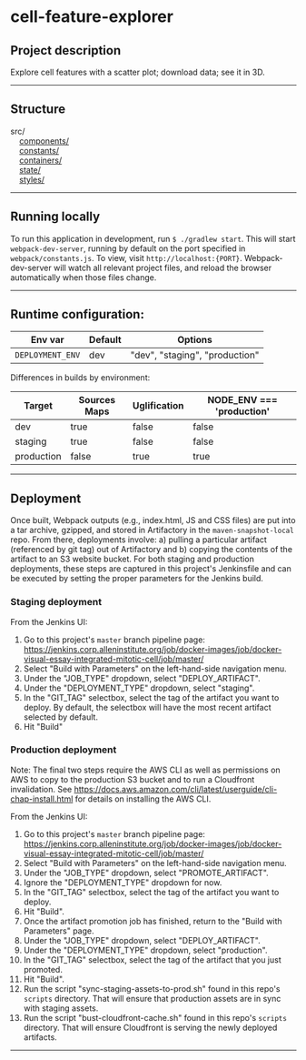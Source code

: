 cell-feature-explorer
=================

## Project description
Explore cell features with a scatter plot; download data; see it in 3D.
___


## Structure
src/<br/>
&nbsp;&nbsp;&nbsp;&nbsp;[components/](src/components/README.md)<br/>
&nbsp;&nbsp;&nbsp;&nbsp;[constants/](src/constants/README.md)<br/>
&nbsp;&nbsp;&nbsp;&nbsp;[containers/](src/containers/README.md)<br/>
&nbsp;&nbsp;&nbsp;&nbsp;[state/](src/state/README.md)<br/>
&nbsp;&nbsp;&nbsp;&nbsp;[styles/](src/styles/README.md)<br/>
___


## Running locally
To run this application in development, run `$ ./gradlew start`. This will start `webpack-dev-server`, running by default
on the port specified in `webpack/constants.js`. To view, visit `http://localhost:{PORT}`. Webpack-dev-server will watch all relevant project files, and reload the browser
automatically when those files change.
___


## Runtime configuration:

| Env var | Default | Options |
| ------- |-------- |---------|
|`DEPLOYMENT_ENV`    | dev     | "dev", "staging", "production" |


Differences in builds by environment:

| Target | Sources Maps | Uglification | NODE_ENV === 'production' |
| ------ | ------------ | ------------ |  ------------------------- |
| dev    | true         | false |  false                     |
| staging| true         | false |  false                      |
| production| false      | true |  true                      |
___


## Deployment
Once built, Webpack outputs (e.g., index.html, JS and CSS files) are put into a tar archive, gzipped, and stored in
Artifactory in the `maven-snapshot-local` repo. From there, deployments involve: a) pulling a particular artifact (referenced by git tag) out of Artifactory
and b) copying the contents of the artifact to an S3 website bucket. For both staging and production deployments, these 
steps are captured in this project's Jenkinsfile and can be executed by setting the proper parameters for the Jenkins build.

### Staging deployment
From the Jenkins UI:
1. Go to this project's `master` branch pipeline page: https://jenkins.corp.alleninstitute.org/job/docker-images/job/docker-visual-essay-integrated-mitotic-cell/job/master/
2. Select "Build with Parameters" on the left-hand-side navigation menu.
3. Under the "JOB_TYPE" dropdown, select "DEPLOY_ARTIFACT".
4. Under the "DEPLOYMENT_TYPE" dropdown, select "staging".
5. In the "GIT_TAG" selectbox, select the tag of the artifact you want to deploy. By default, the selectbox will have the most recent artifact selected by default.
6. Hit "Build"

### Production deployment
Note: The final two steps require the AWS CLI as well as permissions on AWS to copy to the production S3 bucket and to run a Cloudfront invalidation.
See https://docs.aws.amazon.com/cli/latest/userguide/cli-chap-install.html for details on installing the AWS CLI.

From the Jenkins UI:
1. Go to this project's `master` branch pipeline page: https://jenkins.corp.alleninstitute.org/job/docker-images/job/docker-visual-essay-integrated-mitotic-cell/job/master/
2. Select "Build with Parameters" on the left-hand-side navigation menu.
3. Under the "JOB_TYPE" dropdown, select "PROMOTE_ARTIFACT".
4. Ignore the "DEPLOYMENT_TYPE" dropdown for now.
5. In the "GIT_TAG" selectbox, select the tag of the artifact you want to deploy.
6. Hit "Build".
7. Once the artifact promotion job has finished, return to the "Build with Parameters" page.
8. Under the "JOB_TYPE" dropdown, select "DEPLOY_ARTIFACT".
9. Under the "DEPLOYMENT_TYPE" dropdown, select "production".
10. In the "GIT_TAG" selectbox, select the tag of the artifact that you just promoted.
11. Hit "Build".
12. Run the script "sync-staging-assets-to-prod.sh" found in this repo's `scripts` directory. That will ensure that production assets are in sync with staging assets.
13. Run the script "bust-cloudfront-cache.sh" found in this repo's `scripts` directory. That will ensure Cloudfront is serving the newly deployed artifacts.
___
